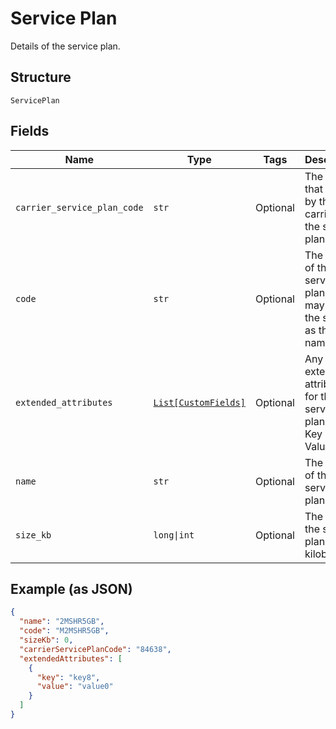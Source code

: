 
# Service Plan

Details of the service plan.

## Structure

`ServicePlan`

## Fields

| Name | Type | Tags | Description |
|  --- | --- | --- | --- |
| `carrier_service_plan_code` | `str` | Optional | The code that is used by the carrier for the service plan. |
| `code` | `str` | Optional | The code of the service plan, which may not be the same as the name. |
| `extended_attributes` | [`List[CustomFields]`](../../doc/models/custom-fields.md) | Optional | Any extended attributes for the service plan, as Key and Value pairs. |
| `name` | `str` | Optional | The name of the service plan. |
| `size_kb` | `long\|int` | Optional | The size of the service plan in kilobytes. |

## Example (as JSON)

```json
{
  "name": "2MSHR5GB",
  "code": "M2MSHR5GB",
  "sizeKb": 0,
  "carrierServicePlanCode": "84638",
  "extendedAttributes": [
    {
      "key": "key8",
      "value": "value0"
    }
  ]
}
```

